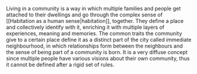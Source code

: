 ---
---

Living in a community is a way in which multiple families and people get attached to their dwellings and go through the complex sense of [[Habitation as a human sense|habitation]], together. They define a place and collectively identify with it, enriching it with multiple layers of experiences, meaning and memories. The common traits the community give to a certain place define it as a distinct part of the city called immediate neighbourhood, in which relationships form between the neighbours and the sense of being part of a community is born. It is a very diffuse concept since multiple people have various visions about their own community, thus it cannot be defined after a rigid set of rules.